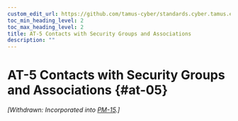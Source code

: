 ```yaml
---
custom_edit_url: https://github.com/tamus-cyber/standards.cyber.tamus.edu/tree/main/static/content/tamus.edu/TAMUS_profile.xml
toc_min_heading_level: 2
toc_max_heading_level: 2
title: AT-5 Contacts with Security Groups and Associations
description: ""
---
```


# AT-5 Contacts with Security Groups and Associations {#at-05}


_[Withdrawn: Incorporated into [PM-15](../pm/pm-15#pm-15).]_

